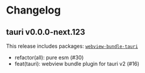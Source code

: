 # Changelog

## tauri v0.0.0-next.123

This release includes packages: [`webview-bundle-tauri`](https://crates.io/webview-bundle-tauri/0.0.0-next.123)

- refactor(all): pure esm (#30)
- feat(tauri): webview bundle plugin for tauri v2 (#16)
